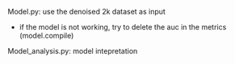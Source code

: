Model.py: use the denoised 2k dataset as input
- if the model is not working, try to delete the auc in the metrics (model.compile)

Model_analysis.py: model intepretation

